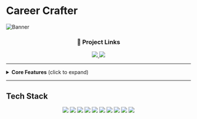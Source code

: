 # Career Crafter

![Banner](https://i.postimg.cc/5N3MCpQh/career-Crafter-Picsart-Ai-Image-Enhancer.jpg)

<h3 align="center">🔗 Project Links</h3>

<p align="center">
  <a href="https://ai-powered-job-finding-web.vercel.app/">
    <img src="https://img.shields.io/badge/Live%20Site-000000?style=for-the-badge&logo=google-chrome&logoColor=white" />
  </a>
  <a href="https://github.com/moshiurrahmandeap11/ai-powered-job-finding-web" target="_blank">
    <img src="https://img.shields.io/badge/Client%20Repo-0A66C2?style=for-the-badge&logo=github&logoColor=white" />
  </a>
</p>

---

<details>
<summary><strong>Core Features</strong> (click to expand)</summary>
<br>


## AI-Powered Features  
- **AI Job Matching:** Smart career recommendations based on user profile, skills, and interests  
- **AI Resume Builder:** Auto-generate optimized resume & cover letters  
- **AI Interview Assistant:** Mock interviews with instant feedback  
- **AI Content Assistant:** Smart post suggestions, grammar fixes, trending topic ideas  
- **Career Path Guidance:** AI suggests next skill/course to learn for growth  

### User & Profile  
- User Authentication (Email, Social Login, JWT)  
- Profile Creation & Customization (photo, banner, bio, skills, education, experience)  
- Follow / Connect System  
- Profile View Tracking  

### Posts & Feed  
- Create, Edit, Delete Posts (text, image, video, links)  
- Like, Comment, Share  
- Rich Media Preview (YouTube, articles, etc.)  
- Personalized News Feed Algorithm  

### Messaging & Communication  
- Real-time Chat (one-to-one & group)  
- End-to-End Encrypted Messaging  
- Audio/Video Calls  
- Typing Indicator, Online Status, Read Receipts  

### Jobs & Opportunities  
- Job Posting by Companies  
- **AI-Powered Job Recommendations** (based on skills, interests, and activity)  
- Easy Apply System with Resume/CV  
- Job Filters (location, salary, remote/hybrid, etc.)  

### Learning & Growth  
- LinkedIn Learning–style Course Section  
- Course Recommendations (AI-based career growth suggestions)  
- Progress Tracking & Certificates  

### Company Pages  
- Create & Manage Company Profiles  
- Showcase Products, Services, and Open Positions  
- Follower System for Companies  

### Notifications  
- Real-time Notifications (connection requests, likes, comments, jobs, etc.)  
- Email + In-app Notification System  

</details>

---

##  Tech Stack

<p align="center">
  <img src="https://img.shields.io/badge/Next.js-000000?style=for-the-badge&logo=next.js&logoColor=white" />
  <img src="https://img.shields.io/badge/React-61DAFB?style=for-the-badge&logo=react&logoColor=black" />
  <img src="https://img.shields.io/badge/JavaScript-61DAFB?style=for-the-badge&logo=react&logoColor=yellow" />
  <img src="https://img.shields.io/badge/Express-000000?style=for-the-badge&logo=express&logoColor=white" />
  <img src="https://img.shields.io/badge/Node.js-339933?style=for-the-badge&logo=node.js&logoColor=white" />
  <img src="https://img.shields.io/badge/MongoDB-47A248?style=for-the-badge&logo=mongodb&logoColor=white" />
  <img src="https://img.shields.io/badge/Socket.io-010101?style=for-the-badge&logo=socket.io&logoColor=white" />
  <img src="https://img.shields.io/badge/TailwindCSS-38B2AC?style=for-the-badge&logo=tailwind-css&logoColor=white" />
  <img src="https://img.shields.io/badge/ShadcnUI-0D9488?style=for-the-badge&logo=daisyui&logoColor=white" />
  <img src="https://img.shields.io/badge/Vercel-000000?style=for-the-badge&logo=vercel&logoColor=white" />
</p>